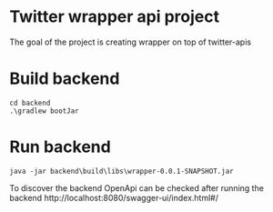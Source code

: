 # Twitter wrapper api project

The goal of the project is creating wrapper on top of twitter-apis


# Build backend
```console
cd backend
.\gradlew bootJar
```

# Run backend
```console
java -jar backend\build\libs\wrapper-0.0.1-SNAPSHOT.jar
```
To discover the backend OpenApi can be checked after running the backend http://localhost:8080/swagger-ui/index.html#/
